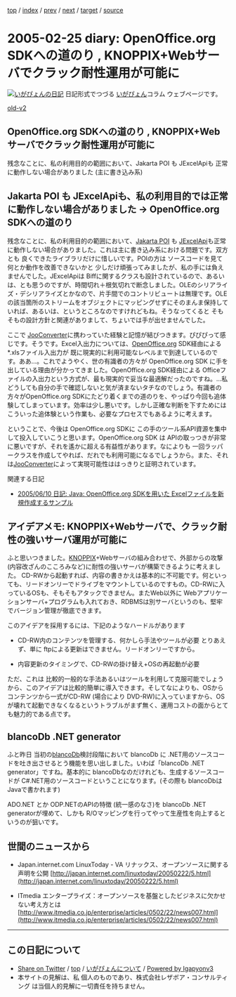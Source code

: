 [top](../index.html) 
 / [index](index.html) 
 / [prev](ig050222.html) 
 / [next](ig050226.html) 
 / [target](https://www.igapyon.jp/igapyon/diary/2005/ig050225.html) 
 / [source](https://github.com/igapyon/diary/blob/master/2005/ig050225.src.md) 

2005-02-25 diary: OpenOffice.org SDKへの道のり , KNOPPIX+Webサーバでクラック耐性運用が可能に
=====================================================================================================
[![いがぴょんの日記](https://www.igapyon.jp/igapyon/diary/images/iga200306s.jpg "いがぴょん")](https://www.igapyon.jp/igapyon/diary/memo/memoigapyon.html) 日記形式でつづる [いがぴょん](https://www.igapyon.jp/igapyon/diary/memo/memoigapyon.html)コラム ウェブページです。

[old-v2](ig050225-orig.html)

## OpenOffice.org SDKへの道のり , KNOPPIX+Webサーバでクラック耐性運用が可能に

残念なことに、私の利用目的の範囲において、Jakarta POI も JExcelApiも 正常に動作しない場合がありました (主に書き込み系)


## Jakarta POI も JExcelApiも、私の利用目的では正常に動作しない場合がありました → OpenOffice.org SDKへの道のり

残念なことに、私の利用目的の範囲において、[Jakarta POI](https://www.igapyon.jp/igapyon/diary/keyword/jakartapoi.html) も [JExcelApi](https://www.igapyon.jp/igapyon/diary/keyword/jexcelapi.html)も正常に動作しない場合がありました。これは主に書き込み系における問題です。双方とも 良くできたライブラリだけに惜しいです。POIの方は ソースコードを見て何とか動作を改善できないかと 少しだけ頑張ってみましたが、私の手には負えませんでした。JExcelApiは Biffに関するクラスも設計されているので、あるいは、とも思うのですが、時間切れ＋根気切れで断念しました。OLEのシリアライズ・デシリアライズとかなので、片手間でのコントリビュートは無理です。OLEの該当箇所のストリームをオブジェクトにマッピングせずにそのまんま保持していれば、あるいは、というところなのですけれどもね。そうなってくると そもそもの設計方針と関連がありまして、ちょいでは手が出せませんでした。

ここで [JooConverter](http://hp.vector.co.jp/authors/VA027994/joo/jooconverter.html)に携わっていた経験と記憶が結びつきます。ぴぴぴって感じです。そうです。Excel入出力については、[OpenOffice.org](http://ja.openoffice.org/)
SDK経由による *.xlsファイル入出力が 既に現実的に利用可能なレベルまで到達しているのです。ああ…。これでようやく、世の有識者の方々が
OpenOffice.org SDK に手を出している理由が分かってきました。OpenOffice.org SDK経由による Officeファイルの入出力という方式が、最も現実的で妥当な最適解だったのですね。…私 どうしても自分の手で確認しないと気が済まないタチなのでしょう。有識者の方々がOpenOffice.org SDKにたどり着くまでの道のりを、やっぱり今回も追体験してしまっています。効率は少し悪いです。しかし正確な判断を下すためにはこういった追体験という作業も、必要なプロセスでもあるように考えます。

ということで、今後は OpenOffice.org SDKに この手のツール系API資源を集中して投入していこうと思います。OpenOffice.org
SDK は APIの取っつきが非常に悪いですが、それを遙かに超える有益性があります。なによりも 一回ラッパークラスを作成してやれば、だれでも利用可能になるでしょうから。また、それは[JooConverter](http://hp.vector.co.jp/authors/VA027994/joo/jooconverter.html)によって実現可能性ははっきりと証明されています。

関連する日記

* [2005/06/10 日記: Java: OpenOffice.org SDKを用いた Excelファイルを新規作成するサンプル](ig050610.html)

## アイデアメモ: KNOPPIX+Webサーバで、クラック耐性の強いサーバ運用が可能に

ふと思いつきました。[KNOPPIX](https://www.igapyon.jp/igapyon/diary/keyword/knoppix.html)+Webサーバの組み合わせで、外部からの攻撃(内容改ざんのこころみなど)に耐性の強いサーバが構築できるように考えました。
CD-RWから起動すれば、内容の書きかえは基本的に不可能です。何といっても、リードオンリーでドライブをマウントしているのですもの。CD-RWに入っているOSも、そもそもアタックできません。またWeb以外に
Webアプリケーションサーバ+プログラムも入れておき、RDBMSは別サーバというのも、堅牢でバージョン管理が徹底できます。

このアイデアを採用するには、下記のようなハードルがあります

* CD-RW内のコンテンツを管理する、何かしら手法やツールが必要
  とりあえず、単に ftpによる更新はできません。リードオンリーですから。
  
* 内容更新のタイミングで、CD-RWの掛け替え+OSの再起動が必要

ただ、これは 比較的一般的な手法あるいはツールを利用して克服可能でしょうから、このアイデアは比較的簡単に導入できます。そしてなによりも、OSからコンテンツから一式がCD-RW
(場合により DVD-RW)に入っていますから、OSが壊れて起動できなくなるというトラブルがまず無く、運用コストの面からとても魅力的である点です。

## blancoDb .NET generator

ふと昨日 当初の[blancoDb](https://www.igapyon.jp/blanco/blancodb.html)検討段階において blancoDb に .NET用のソースコードを吐き出させるとう機能を思い出しました。いわば「blancoDb .NET generator」ですね。基本的に blancoDbなのだけれども、生成するソースコードが C#.NET用のソースコードということになります。(その際も
blancoDbはJavaで書かれます)

ADO.NET とか ODP.NETのAPIの特徴 (統一感のなさ)を blancoDb .NET generatorが埋めて、しかも R/Oマッピングを行ってやって生産性を向上するというのが狙いです。

## 世間のニュースから

* Japan.internet.com LinuxToday - VA リナックス、オープンソースに関する声明を公開
  [http://japan.internet.com/linuxtoday/20050222/5.html](http://japan.internet.com/linuxtoday/20050222/5.html)
  
* ITmedia エンタープライズ：オープンソースを基盤としたビジネスに欠かせない考え方とは
  [http://www.itmedia.co.jp/enterprise/articles/0502/22/news007.html](http://www.itmedia.co.jp/enterprise/articles/0502/22/news007.html)


----------------------------------------------------------------------------------------------------

## この日記について

* [Share on Twitter](https://twitter.com/intent/tweet?hashtags=igapyon%2Cdiary%2C%E3%81%84%E3%81%8C%E3%81%B4%E3%82%87%E3%82%93&text=OpenOffice.org+SDK%E3%81%B8%E3%81%AE%E9%81%93%E3%81%AE%E3%82%8A+%2C+KNOPPIX%2BWeb%E3%82%B5%E3%83%BC%E3%83%90%E3%81%A7%E3%82%AF%E3%83%A9%E3%83%83%E3%82%AF%E8%80%90%E6%80%A7%E9%81%8B%E7%94%A8%E3%81%8C%E5%8F%AF%E8%83%BD%E3%81%AB&url=https%3A%2F%2Fwww.igapyon.jp%2Figapyon%2Fdiary%2F2005%2Fig050225.html) / [top](../index.html) / [いがぴょんについて](https://www.igapyon.jp/igapyon/diary/memo/memoigapyon.html) / [Powered by Igapyonv3](https://github.com/igapyon/igapyonv3)
* 本サイトの見解は、私 個人のものであり、株式会社レザボア・コンサルティング は当個人的見解に一切責任を持ちません。 
